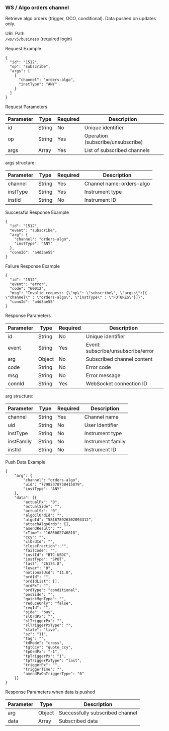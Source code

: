 ### WS / Algo orders channel

Retrieve algo orders (trigger, OCO, conditional). Data pushed on updates only.

URL Path  
`/ws/v5/business` (required login)

Request Example

```
{
  "id": "1512",
  "op": "subscribe",
  "args": [
    {
      "channel": "orders-algo",
      "instType": "ANY"
    }
  ]
}
```

Request Parameters

| Parameter | Type   | Required | Description                           |
|-----------|--------|----------|-------------------------------------|
| id        | String | No       | Unique identifier                   |
| op        | String | Yes      | Operation (subscribe/unsubscribe)   |
| args      | Array  | Yes      | List of subscribed channels          |

args structure:

| Parameter | Type   | Required | Description       |
|-----------|--------|----------|-------------------|
| channel   | String | Yes      | Channel name: orders-algo |
| instType  | String | Yes      | Instrument type   |
| instId    | String | No       | Instrument ID     |

Successful Response Example

```
{
  "id": "1512",
  "event": "subscribe",
  "arg": {
    "channel": "orders-algo",
    "instType": "ANY"
  },
  "connId": "a4d3ae55"
}
```

Failure Response Example

```
{
  "id": "1512",
  "event": "error",
  "code": "60012",
  "msg": "Invalid request: {\"op\": \"subscribe\", \"argss\":[{ \"channel\" : \"orders-algo\", \"instType\" : \"FUTURES\"}]}",
  "connId": "a4d3ae55"
}
```

Response Parameters

| Parameter | Type   | Required | Description                  |
|-----------|--------|----------|------------------------------|
| id        | String | No       | Unique identifier             |
| event     | String | Yes      | Event: subscribe/unsubscribe/error |
| arg       | Object | No       | Subscribed channel content    |
| code      | String | No       | Error code                   |
| msg       | String | No       | Error message                |
| connId    | String | Yes      | WebSocket connection ID      |

arg structure:

| Parameter | Type   | Required | Description       |
|-----------|--------|----------|-------------------|
| channel   | String | Yes      | Channel name      |
| uid       | String | No       | User Identifier   |
| instType  | String | No       | Instrument type   |
| instFamily| String | No       | Instrument family |
| instId    | String | No       | Instrument ID     |

Push Data Example

```
{
    "arg": {
        "channel": "orders-algo",
        "uid": "77982378738415879",
        "instType": "ANY"
    },
    "data": [{
        "actualPx": "0",
        "actualSide": "",
        "actualSz": "0",
        "algoClOrdId": "",
        "algoId": "581878926302093312",
        "attachAlgoOrds": [],
        "amendResult": "",
        "cTime": "1685002746818",
        "ccy": "",
        "clOrdId": "",
        "closeFraction": "",
        "failCode": "",
        "instId": "BTC-USDC",
        "instType": "SPOT",
        "last": "26174.8",
        "lever": "0",
        "notionalUsd": "11.0",
        "ordId": "",
        "ordIdList": [],
        "ordPx": "",
        "ordType": "conditional",
        "posSide": "",
        "quickMgnType": "",
        "reduceOnly": "false",
        "reqId": "",
        "side": "buy",
        "slOrdPx": "",
        "slTriggerPx": "",
        "slTriggerPxType": "",
        "state": "live",
        "sz": "11",
        "tag": "",
        "tdMode": "cross",
        "tgtCcy": "quote_ccy",
        "tpOrdPx": "-1",
        "tpTriggerPx": "1",
        "tpTriggerPxType": "last",
        "triggerPx": "",
        "triggerTime": "",
        "amendPxOnTriggerType": "0"
    }]
}
```

Response Parameters when data is pushed

| Parameter   | Type    | Description                                                |
|-------------|---------|------------------------------------------------------------|
| arg         | Object  | Successfully subscribed channel                            |
| data        | Array   | Subscribed data                                            |
